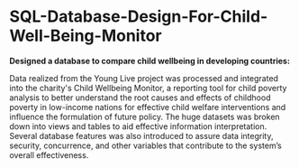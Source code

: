 # SQL-Database-Design-For-Child-Well-Being-Monitor
**Designed a database to compare child wellbeing in developing countries:**

Data realized from the Young Live project was processed and integrated into the charity's 
Child Wellbeing Monitor, a reporting tool for child poverty analysis to better understand the root 
causes and effects of childhood poverty in low-income nations for effective child welfare 
interventions and influence the formulation of future policy. 
The huge datasets was broken down into views and tables to aid effective information 
interpretation. Several database features was also introduced to assure data integrity, 
security, concurrence, and other variables that contribute to the system’s overall effectiveness.
